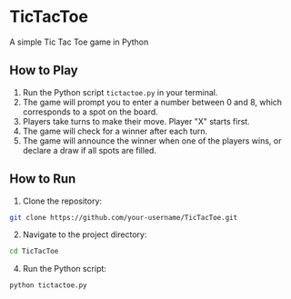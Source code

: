 # TicTacToe
A simple Tic Tac Toe game in Python
## How to Play
1. Run the Python script `tictactoe.py` in your terminal.
2. The game will prompt you to enter a number between 0 and 8, which corresponds to a spot on the board.
3. Players take turns to make their move. Player "X" starts first.
4. The game will check for a winner after each turn.
5. The game will announce the winner when one of the players wins, or declare a draw if all spots are filled.
## How to Run
1. Clone the repository:
```bash
git clone https://github.com/your-username/TicTacToe.git
```
2. Navigate to the project directory:
 ```bash
cd TicTacToe
```
4. Run the Python script:
```bash
python tictactoe.py
```



